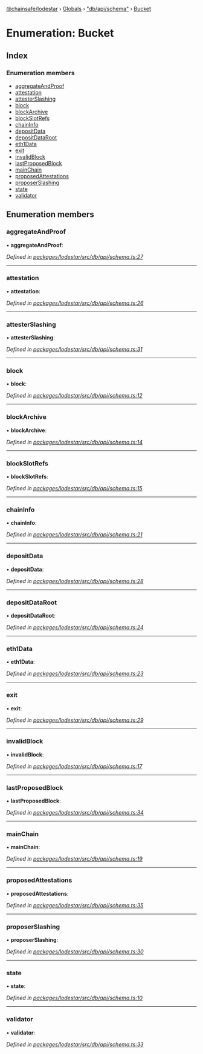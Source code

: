[@chainsafe/lodestar](../README.md) › [Globals](../globals.md) › ["db/api/schema"](../modules/_db_api_schema_.md) › [Bucket](_db_api_schema_.bucket.md)

# Enumeration: Bucket

## Index

### Enumeration members

* [aggregateAndProof](_db_api_schema_.bucket.md#aggregateandproof)
* [attestation](_db_api_schema_.bucket.md#attestation)
* [attesterSlashing](_db_api_schema_.bucket.md#attesterslashing)
* [block](_db_api_schema_.bucket.md#block)
* [blockArchive](_db_api_schema_.bucket.md#blockarchive)
* [blockSlotRefs](_db_api_schema_.bucket.md#blockslotrefs)
* [chainInfo](_db_api_schema_.bucket.md#chaininfo)
* [depositData](_db_api_schema_.bucket.md#depositdata)
* [depositDataRoot](_db_api_schema_.bucket.md#depositdataroot)
* [eth1Data](_db_api_schema_.bucket.md#eth1data)
* [exit](_db_api_schema_.bucket.md#exit)
* [invalidBlock](_db_api_schema_.bucket.md#invalidblock)
* [lastProposedBlock](_db_api_schema_.bucket.md#lastproposedblock)
* [mainChain](_db_api_schema_.bucket.md#mainchain)
* [proposedAttestations](_db_api_schema_.bucket.md#proposedattestations)
* [proposerSlashing](_db_api_schema_.bucket.md#proposerslashing)
* [state](_db_api_schema_.bucket.md#state)
* [validator](_db_api_schema_.bucket.md#validator)

## Enumeration members

###  aggregateAndProof

• **aggregateAndProof**:

*Defined in [packages/lodestar/src/db/api/schema.ts:27](https://github.com/ChainSafe/lodestar/blob/89d8b8b11/packages/lodestar/src/db/api/schema.ts#L27)*

___

###  attestation

• **attestation**:

*Defined in [packages/lodestar/src/db/api/schema.ts:26](https://github.com/ChainSafe/lodestar/blob/89d8b8b11/packages/lodestar/src/db/api/schema.ts#L26)*

___

###  attesterSlashing

• **attesterSlashing**:

*Defined in [packages/lodestar/src/db/api/schema.ts:31](https://github.com/ChainSafe/lodestar/blob/89d8b8b11/packages/lodestar/src/db/api/schema.ts#L31)*

___

###  block

• **block**:

*Defined in [packages/lodestar/src/db/api/schema.ts:12](https://github.com/ChainSafe/lodestar/blob/89d8b8b11/packages/lodestar/src/db/api/schema.ts#L12)*

___

###  blockArchive

• **blockArchive**:

*Defined in [packages/lodestar/src/db/api/schema.ts:14](https://github.com/ChainSafe/lodestar/blob/89d8b8b11/packages/lodestar/src/db/api/schema.ts#L14)*

___

###  blockSlotRefs

• **blockSlotRefs**:

*Defined in [packages/lodestar/src/db/api/schema.ts:15](https://github.com/ChainSafe/lodestar/blob/89d8b8b11/packages/lodestar/src/db/api/schema.ts#L15)*

___

###  chainInfo

• **chainInfo**:

*Defined in [packages/lodestar/src/db/api/schema.ts:21](https://github.com/ChainSafe/lodestar/blob/89d8b8b11/packages/lodestar/src/db/api/schema.ts#L21)*

___

###  depositData

• **depositData**:

*Defined in [packages/lodestar/src/db/api/schema.ts:28](https://github.com/ChainSafe/lodestar/blob/89d8b8b11/packages/lodestar/src/db/api/schema.ts#L28)*

___

###  depositDataRoot

• **depositDataRoot**:

*Defined in [packages/lodestar/src/db/api/schema.ts:24](https://github.com/ChainSafe/lodestar/blob/89d8b8b11/packages/lodestar/src/db/api/schema.ts#L24)*

___

###  eth1Data

• **eth1Data**:

*Defined in [packages/lodestar/src/db/api/schema.ts:23](https://github.com/ChainSafe/lodestar/blob/89d8b8b11/packages/lodestar/src/db/api/schema.ts#L23)*

___

###  exit

• **exit**:

*Defined in [packages/lodestar/src/db/api/schema.ts:29](https://github.com/ChainSafe/lodestar/blob/89d8b8b11/packages/lodestar/src/db/api/schema.ts#L29)*

___

###  invalidBlock

• **invalidBlock**:

*Defined in [packages/lodestar/src/db/api/schema.ts:17](https://github.com/ChainSafe/lodestar/blob/89d8b8b11/packages/lodestar/src/db/api/schema.ts#L17)*

___

###  lastProposedBlock

• **lastProposedBlock**:

*Defined in [packages/lodestar/src/db/api/schema.ts:34](https://github.com/ChainSafe/lodestar/blob/89d8b8b11/packages/lodestar/src/db/api/schema.ts#L34)*

___

###  mainChain

• **mainChain**:

*Defined in [packages/lodestar/src/db/api/schema.ts:19](https://github.com/ChainSafe/lodestar/blob/89d8b8b11/packages/lodestar/src/db/api/schema.ts#L19)*

___

###  proposedAttestations

• **proposedAttestations**:

*Defined in [packages/lodestar/src/db/api/schema.ts:35](https://github.com/ChainSafe/lodestar/blob/89d8b8b11/packages/lodestar/src/db/api/schema.ts#L35)*

___

###  proposerSlashing

• **proposerSlashing**:

*Defined in [packages/lodestar/src/db/api/schema.ts:30](https://github.com/ChainSafe/lodestar/blob/89d8b8b11/packages/lodestar/src/db/api/schema.ts#L30)*

___

###  state

• **state**:

*Defined in [packages/lodestar/src/db/api/schema.ts:10](https://github.com/ChainSafe/lodestar/blob/89d8b8b11/packages/lodestar/src/db/api/schema.ts#L10)*

___

###  validator

• **validator**:

*Defined in [packages/lodestar/src/db/api/schema.ts:33](https://github.com/ChainSafe/lodestar/blob/89d8b8b11/packages/lodestar/src/db/api/schema.ts#L33)*
